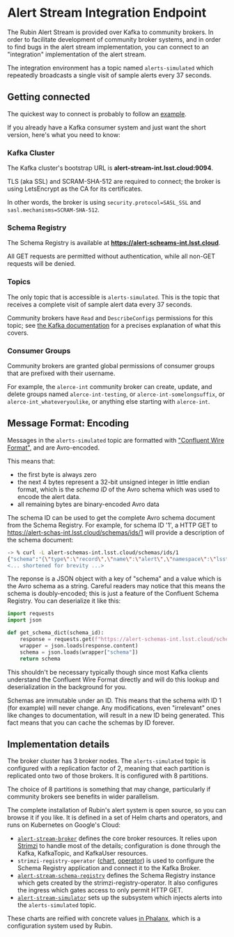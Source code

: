 # Alert Stream Integration Endpoint #

The Rubin Alert Stream is provided over Kafka to community brokers.
In order to facilitate development of community broker systems, and in order to find bugs in the alert stream implementation, you can connect to an "integration" implementation of the alert stream.

The integration environment has a topic named `alerts-simulated` which repeatedly broadcasts a single visit of sample alerts every 37 seconds.

## Getting connected ##

The quickest way to connect is probably to follow an [example](../../examples/alert_stream_integration_endpoint).

If you already have a Kafka consumer system and just want the short version, here's what you need to know:

### Kafka Cluster

The Kafka cluster's bootstrap URL is **alert-stream-int.lsst.cloud:9094**.

TLS (aka SSL) and SCRAM-SHA-512 are required to connect; the broker is using LetsEncrypt as the CA for its certificates.

In other words, the broker is using `security.protocol=SASL_SSL` and `sasl.mechanisms=SCRAM-SHA-512`.

### Schema Registry

The Schema Registry is available at **https://alert-scheams-int.lsst.cloud**.

All GET requests are permitted without authentication, while all non-GET requests will be denied.

### Topics

The only topic that is accessible is `alerts-simulated`.
This is the topic that receives a complete visit of sample alert data every 37 seconds.

Community brokers have `Read` and `DescribeConfigs` permissions for this topic; see [the Kafka documentation](https://kafka.apache.org/documentation/#operations_resources_and_protocols) for a precises explanation of what this covers.

### Consumer Groups

Community brokers are granted global permissions of consumer groups that are prefixed with their username.

For example, the `alerce-int` community broker can create, update, and delete groups named `alerce-int-testing`, or `alerce-int-somelongsuffix`, or `alerce-int_whateveryoulike`, or anything else starting with `alerce-int`.

## Message Format: Encoding

Messages in the `alerts-simulated` topic are formatted with ["Confluent Wire Format"](https://docs.confluent.io/platform/current/schema-registry/serdes-develop/index.html#wire-format), and are Avro-encoded.

This means that:

 - the first byte is always zero
 - the next 4 bytes represent a 32-bit unsigned integer in little endian format, which is the *schema ID* of the Avro schema which was used to encode the alert data.
 - all remaining bytes are binary-encoded Avro data

The schema ID can be used to get the complete Avro schema document from the Schema Registry.
For example, for schema ID '1', a HTTP GET to https://alert-schas-int.lsst.cloud/schemas/ids/1 will provide a description of the schema document:
```sh
-> % curl -L alert-schemas-int.lsst.cloud/schemas/ids/1
{"schema":"{\"type\":\"record\",\"name\":\"alert\",\"namespace\":\"lsst.v4_0\",
<... shortened for brevity ...>
```

The reponse is a JSON object with a key of "schema" and a value which is the Avro schema as a string.
Careful readers may notice that this means the schema is doubly-encoded; this is just a feature of the Confluent Schema Registry.
You can deserialize it like this:

```py
import requests
import json

def get_schema_dict(schema_id):
    response = requests.get(f"https://alert-schemas-int.lsst.cloud/schemas/ids/{schema_id}")
    wrapper = json.loads(response.content)
    schema = json.loads(wrapper["schema"])
    return schema
```

This shouldn't be necessary typically though since most Kafka clients understand the Confluent Wire Format directly and will do this lookup and deserialization in the background for you.

Schemas are immutable under an ID.
This means that the schema with ID 1 (for example) will never change.
Any modifications, even "irrelevant" ones like changes to documentation, will result in a new ID being generated.
This fact means that you can cache the schemas by ID forever.

## Implementation details

The broker cluster has 3 broker nodes.
The `alerts-simulated` topic is configured with a replication factor of 2, meaning that each partition is replicated onto two of those brokers.
It is configured with 8 partitions.

The choice of 8 partitions is something that may change, particularly if community brokers see benefits in wider parallelism.

The complete installation of Rubin's alert system is open source, so you can browse it if you like.
It is defined in a set of Helm charts and operators, and runs on Kubernetes on Google's Cloud:

 - [`alert-stream-broker`](https://github.com/lsst-sqre/charts/tree/master/charts/alert-stream-broker) defines the core broker resources.
   It relies upon [Strimzi](https://strimzi.io/) to handle most of the details; configuration is done through the Kafka, KafkaTopic, and KafkaUser resources.
 - `strimzi-registry-operator` ([chart](https://github.com/lsst-sqre/charts/tree/master/charts/strimzi-registry-operator), [operator](https://github.com/lsst-sqre/strimzi-registry-operator)) is used to configure the Schema Registry application and connect it to the Kafka Broker.
 - [`alert-stream-schema-registry`](https://github.com/lsst-sqre/charts/tree/master/charts/alert-stream-schema-registry) defines the Schema Registry instance which gets created by the strimzi-registry-operator.
   It also configures the ingress which gates access to only permit HTTP GET.
 - [`alert-stream-simulator`](https://github.com/lsst-sqre/charts/tree/master/charts/alert-stream-simulator) sets up the subsystem which injects alerts into the `alerts-simulated` topic.

These charts are reified with concrete values [in Phalanx](https://github.com/lsst-sqre/phalanx/blob/master/services/alert-stream-broker/values-idfint.yaml), which is a configuration system used by Rubin.
